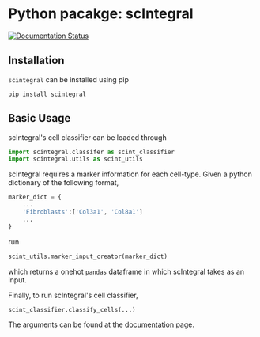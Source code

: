 # Python pacakge: scIntegral

[![Documentation Status](https://readthedocs.org/projects/scintegral/badge/?version=latest)](https://scintegral.readthedocs.io/en/latest/?badge=latest) 

## Installation

`scintegral` can be installed using pip
```
pip install scintegral
```

## Basic Usage

scIntegral's cell classifier can be loaded through
```python
import scintegral.classifer as scint_classifier
import scintegral.utils as scint_utils
```

scIntegral requires a marker information for each cell-type.
Given a python dictionary of the following format,
```python
marker_dict = {
	...
	'Fibroblasts':['Col3a1', 'Col8a1']
	...
}
```
 run 
```python
scint_utils.marker_input_creator(marker_dict)
```
which returns a onehot `pandas` dataframe in which scIntegral takes as an input.

Finally, to run scIntegral's cell classifier,
```python
scint_classifier.classify_cells(...)
```

The arguments can be found at the [documentation](https://scintegral.readthedocs.io/en/latest/index.html) page.




